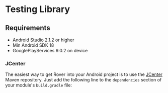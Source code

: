 # Testing Library

## Requirements
  - Android Studio 2.1.2 or higher
  - Min Android SDK 18
  - GooglePlayServices 9.0.2 on device

### JCenter

The easiest way to get Rover into your Android project is to use the [JCenter](https://bintray.com/bintray/jcenter) Maven repository. Just add the following line to the `dependencies` section of your module's `build.gradle` file:

